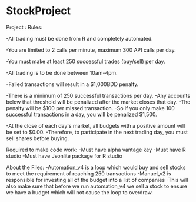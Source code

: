 # StockProject

Project : 
Rules:

-All trading must be done from R and completely automated.

-You are limited to 2 calls per minute, maximum 300 API calls per day.

-You must make at least 250 successful trades (buy/sell) per day.

-All trading is to be done between 10am-4pm.

-Failed transactions will result in a $1,000BDD penalty.

-There is a minimum of 250 successful transactions per day. 
	-Any accounts below that threshold will be penalized after the market closes that day. 
	-The penalty will be $100 per missed transaction. 
	-So if you only make 100 successful transactions in a day, you will be penalized $1,500.

-At the close of each day's market, all budgets with a positive amount will be set to $0.00. 
	-Therefore, to participate in the next trading day, you must sell shares before buying.
	


Required to make code work:
-Must have alpha vantage key
-Must have R studio
	-Must have Jsonlite package for R studio
	

About the Files:
-Automation_v4 is a loop which would buy and sell stocks to meet the requirement of reaching 250 transactions
-Manuel_v2 is responsible for investing all of the budget into a list of companies 
	-This will also make sure that before we run automation_v4 we sell a stock to ensure we have a budget which will not cause the loop to overdraw.
